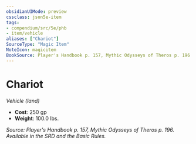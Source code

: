 ```yaml
---
obsidianUIMode: preview
cssclass: json5e-item
tags:
- compendium/src/5e/phb
- item/vehicle
aliases: ["Chariot"]
SourceType: "Magic Item"
NoteIcon: magicitem
BookSource: Player's Handbook p. 157, Mythic Odysseys of Theros p. 196. Available in the SRD and the Basic Rules.
---
```

# Chariot
*Vehicle (land)*  

- **Cost**: 250 gp
- **Weight**: 100.0 lbs.

*Source: Player's Handbook p. 157, Mythic Odysseys of Theros p. 196. Available in the SRD and the Basic Rules.*